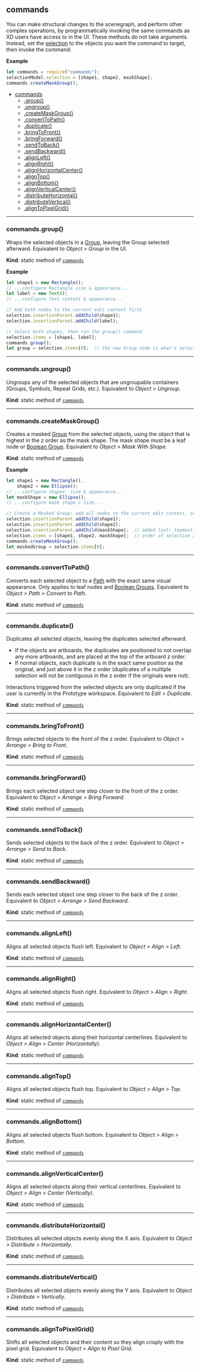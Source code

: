 <a name="module_commands"></a>

## commands
You can make structural changes to the scenegraph, and perform other complex operations, by programmatically invoking the same
commands as XD users have access to in the UI. These methods do not take arguments. Instead, set the [selection](selection.md) to the objects you
want the command to target, then invoke the command:

**Example**  
```js
let commands = require("commands");
selectionModel.selection = [shape1, shape2, maskShape];
commands.createMaskGroup();
```

* [commands](#module_commands)
    * [.group()](#module_commands.group)
    * [.ungroup()](#module_commands.ungroup)
    * [.createMaskGroup()](#module_commands.createMaskGroup)
    * [.convertToPath()](#module_commands.convertToPath)
    * [.duplicate()](#module_commands.duplicate)
    * [.bringToFront()](#module_commands.bringToFront)
    * [.bringForward()](#module_commands.bringForward)
    * [.sendToBack()](#module_commands.sendToBack)
    * [.sendBackward()](#module_commands.sendBackward)
    * [.alignLeft()](#module_commands.alignLeft)
    * [.alignRight()](#module_commands.alignRight)
    * [.alignHorizontalCenter()](#module_commands.alignHorizontalCenter)
    * [.alignTop()](#module_commands.alignTop)
    * [.alignBottom()](#module_commands.alignBottom)
    * [.alignVerticalCenter()](#module_commands.alignVerticalCenter)
    * [.distributeHorizontal()](#module_commands.distributeHorizontal)
    * [.distributeVertical()](#module_commands.distributeVertical)
    * [.alignToPixelGrid()](#module_commands.alignToPixelGrid)


* * *

<a name="module_commands.group"></a>

### commands.group()
Wraps the selected objects in a [Group](scenegraph.md#Group), leaving the Group selected afterward. Equivalent to _Object >
Group_ in the UI.

**Kind**: static method of [<code>commands</code>](#module_commands)  

**Example**  
```js
let shape1 = new Rectangle();
// ...configure Rectangle size & appearance...
let label = new Text();
// ...configure Text content & appearance...

// Add both nodes to the current edit context first
selection.insertionParent.addChild(shape1);
selection.insertionParent.addChild(label);

// Select both shapes, then run the group() command
selection.items = [shape1, label];
commands.group();
let group = selection.items[0];  // the new Group node is what's selected afterward
```

* * *

<a name="module_commands.ungroup"></a>

### commands.ungroup()
Ungroups any of the selected objects that are ungroupable containers (Groups, Symbols, Repeat Grids, etc.). Equivalent to
_Object > Ungroup_.

**Kind**: static method of [<code>commands</code>](#module_commands)  

* * *

<a name="module_commands.createMaskGroup"></a>

### commands.createMaskGroup()
Creates a masked [Group](scenegraph.md#Group) from the selected objects, using the object that is highest in the z order as
the mask shape. The mask shape must be a leaf node or [Boolean Group](scenegraph.md#BooleanGroup). Equivalent to
_Object > Mask With Shape_.

**Kind**: static method of [<code>commands</code>](#module_commands)  

**Example**  
```js
let shape1 = new Rectangle(),
    shape2 = new Ellipse();
// ...configure shapes' size & appearance...
let maskShape = new Ellipse();
// ...configure mask shape's size...

// Create a Masked Group: add all nodes to the current edit context, select them, then run the createMaskGroup() command
selection.insertionParent.addChild(shape1);
selection.insertionParent.addChild(shape2);
selection.insertionParent.addChild(maskShape);  // added last: topmost in z order
selection.items = [shape1, shape2, maskShape];  // order of selection array does not matter
commands.createMaskGroup();
let maskedGroup = selection.items[0];
```

* * *

<a name="module_commands.convertToPath"></a>

### commands.convertToPath()
Converts each selected object to a [Path](scenegraph.md#Path) with the exact same visual appearance. Only applies to leaf
nodes and [Boolean Groups](scenegraph.md#BooleanGroup). Equivalent to _Object > Path > Convert to Path_.

**Kind**: static method of [<code>commands</code>](#module_commands)  

* * *

<a name="module_commands.duplicate"></a>

### commands.duplicate()
Duplicates all selected objects, leaving the duplicates selected afterward.
* If the objects are artboards, the duplicates are positioned to not overlap any more artboards, and are placed at the top
  of the artboard z order.
* If normal objects, each duplicate is in the exact same position as the original, and just above it in the z order
  (duplicates of a multiple selection will not be contiguous in the z order if the originals were not).

Interactions triggered from the selected objects are only duplicated if the user is currently in the Prototype workspace.
Equivalent to _Edit > Duplicate_.

**Kind**: static method of [<code>commands</code>](#module_commands)  

* * *

<a name="module_commands.bringToFront"></a>

### commands.bringToFront()
Brings selected objects to the front of the z order. Equivalent to _Object > Arrange > Bring to Front_.

**Kind**: static method of [<code>commands</code>](#module_commands)  

* * *

<a name="module_commands.bringForward"></a>

### commands.bringForward()
Brings each selected object one step closer to the front of the z order. Equivalent to _Object > Arrange > Bring Forward_.

**Kind**: static method of [<code>commands</code>](#module_commands)  

* * *

<a name="module_commands.sendToBack"></a>

### commands.sendToBack()
Sends selected objects to the back of the z order. Equivalent to _Object > Arrange > Send to Back_.

**Kind**: static method of [<code>commands</code>](#module_commands)  

* * *

<a name="module_commands.sendBackward"></a>

### commands.sendBackward()
Sends each selected object one step closer to the back of the z order. Equivalent to _Object > Arrange > Send Backward_.

**Kind**: static method of [<code>commands</code>](#module_commands)  

* * *

<a name="module_commands.alignLeft"></a>

### commands.alignLeft()
Aligns all selected objects flush left. Equivalent to _Object > Align > Left_.

**Kind**: static method of [<code>commands</code>](#module_commands)  

* * *

<a name="module_commands.alignRight"></a>

### commands.alignRight()
Aligns all selected objects flush right. Equivalent to _Object > Align > Right_.

**Kind**: static method of [<code>commands</code>](#module_commands)  

* * *

<a name="module_commands.alignHorizontalCenter"></a>

### commands.alignHorizontalCenter()
Aligns all selected objects along their horizontal centerlines. Equivalent to _Object > Align > Center (Horizontally)_.

**Kind**: static method of [<code>commands</code>](#module_commands)  

* * *

<a name="module_commands.alignTop"></a>

### commands.alignTop()
Aligns all selected objects flush top. Equivalent to _Object > Align > Top_.

**Kind**: static method of [<code>commands</code>](#module_commands)  

* * *

<a name="module_commands.alignBottom"></a>

### commands.alignBottom()
Aligns all selected objects flush bottom. Equivalent to _Object > Align > Bottom_.

**Kind**: static method of [<code>commands</code>](#module_commands)  

* * *

<a name="module_commands.alignVerticalCenter"></a>

### commands.alignVerticalCenter()
Aligns all selected objects along their vertical centerlines. Equivalent to _Object > Align > Center (Vertically)_.

**Kind**: static method of [<code>commands</code>](#module_commands)  

* * *

<a name="module_commands.distributeHorizontal"></a>

### commands.distributeHorizontal()
Distributes all selected objects evenly along the X axis. Equivalent to _Object > Distribute > Horizontally_.

**Kind**: static method of [<code>commands</code>](#module_commands)  

* * *

<a name="module_commands.distributeVertical"></a>

### commands.distributeVertical()
Distributes all selected objects evenly along the Y axis. Equivalent to _Object > Distribute > Vertically_.

**Kind**: static method of [<code>commands</code>](#module_commands)  

* * *

<a name="module_commands.alignToPixelGrid"></a>

### commands.alignToPixelGrid()
Shifts all selected objects and their content so they align crisply with the pixel grid. Equivalent to _Object > Align to
Pixel Grid_.

**Kind**: static method of [<code>commands</code>](#module_commands)  

